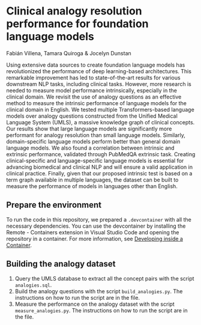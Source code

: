 # Clinical analogy resolution performance for foundation language models

Fabián Villena, Tamara Quiroga & Jocelyn Dunstan

Using extensive data sources to create foundation language models has revolutionized the performance of deep learning-based architectures. This remarkable improvement has led to state-of-the-art results for various downstream NLP tasks, including clinical tasks. However, more research is needed to measure model performance intrinsically, especially in the clinical domain. We revisit the use of analogy questions as an effective method to measure the intrinsic performance of language models for the clinical domain in English. We tested multiple Transformers-based language models over analogy questions constructed from the Unified Medical Language System (UMLS), a massive knowledge graph of clinical concepts. Our results show that large language models are significantly more performant for analogy resolution than small language models.
Similarly, domain-specific language models perform better than general domain language models. We also found a correlation between intrinsic and extrinsic performance, validated through PubMedQA extrinsic task. Creating clinical-specific and language-specific language models is essential for advancing biomedical and clinical NLP and will ensure a valid application in clinical practice.
Finally, given that our proposed intrinsic test is based on a term graph available in multiple languages, the dataset can be built to measure the performance of models in languages other than English.

## Prepare the environment

To run the code in this repository, we prepared a `.devcontainer` with all the necessary dependencies. You can use the devcontainer by installing the Remote - Containers extension in Visual Studio Code and opening the repository in a container. For more information, see [Developing inside a Container](https://code.visualstudio.com/docs/remote/containers).

## Building the analogy dataset

1. Query the UMLS database to extract all the concept pairs with the script `analogies.sql`. 
2. Build the analogy questions with the script `build_analogies.py`. The instructions on how to run the script are in the file.
3. Measure the performance on the analogy dataset with the script `measure_analogies.py`. The instructions on how to run the script are in the file.